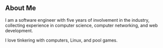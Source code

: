 ## About Me

I am a software engineer with five years of involvement in the industry, collecting experience in computer science, computer networking, and web development.

I love tinkering with computers, Linux, and pool games.
